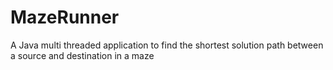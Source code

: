 # MazeRunner
A Java multi threaded application to find the shortest solution path between a source and destination in a maze
